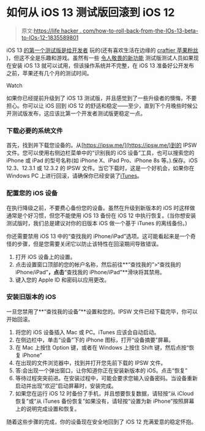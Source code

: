 # 如何从 iOS 13 测试版回滚到 iOS 12

> 原文:[https://life hacker . com/how-to-roll-back-from-the-IOs-13-beta-to-IOs-12-1835589801](https://lifehacker.com/how-to-roll-back-from-the-ios-13-beta-to-ios-12-1835589801)

iOS 13 [的第一个测试版是给开发者](https://lifehacker.com/how-to-install-the-latest-apple-betas-if-youre-not-a-de-1835296432) 玩的(还有喜欢生活在边缘的 [craftier 苹果粉丝](https://lifehacker.com/how-to-install-the-latest-apple-betas-if-youre-not-a-de-1835296432) )，但这不全是乐趣和游戏。虽然有一些 [令人敬畏的新功能](https://lifehacker.com/all-the-big-ios-13-changes-apple-announced-at-wwdc-19-1835216984) 测试版测试人员如果现在安装 iOS 13 就可以试用，但该操作系统并不完整，在 iOS 13 准备好公开发布之前，苹果还有几个月的测试时间。

Watch

如果你已经提前升级到了 iOS 13 测试版，并且感觉到了一些升级者的懊悔，不要担心。你可以让 iOS 回到 iOS 12 的舒适和稳定——至少，直到下个月晚些时候公开测试版发布，这应该比第一个开发者测试版更稳定一点。

### 下载必要的系统文件

首先，找到并下载您设备的。从[https://ipsw.me/](https://ipsw.me/)到的 IPSW 文件。您可以使用右侧边栏菜单中的“识别我的 iOS 设备”工具，也可以搜索您的 iPhone 或 iPad 的型号名称(如 iPhone X、iPad Pro、iPhone 8s 等。).保存。iOS 12.3、12.3.1 或 12.3.2 的 IPSW 文件。当它下载时，这是一个好机会，如果你在 Windows PC 上进行回滚，请确保你已经安装了[iTunes](https://www.microsoft.com/en-us/p/itunes/9pb2mz1zmb1s)。

### 配置您的 iOS 设备

在执行降级之前，不要费心备份您的设备。虽然在升级到新版本的 iOS 时这样做通常是个好习惯，但您不能使用 iOS 13 备份在 iOS 12 中执行恢复。(当你想安装测试版时，我们总是建议对你的旧版本 iOS 做一个基于 iTunes 的离线备份。)

你还需要禁用 iOS 13 中的“查找我的 iPhone/iPad”选项。这可能看起来是一个奇怪的步骤，但是您需要关闭它以防止该特性在回滚期间导致错误。

1.  打开 iOS 设备上的设置。
2.  点击设置窗口顶部的您的帐户名称，然后前往**“查找我的”>“查找我的 iPhone/iPad”**，点击**“查找我的 iPhone/iPad”**滑块将其禁用。
3.  键入您的 Apple ID 和密码以应用更改。

### 安装旧版本的 iOS

一旦您禁用了**“查找我的设备”**设置和您的。IPSW 文件已经下载完毕，你可以开始回滚。

1.  将您的 iOS 设备插入 Mac 或 PC。iTunes 应该会自动启动。
2.  在侧边栏中，单击“设备”下的 iPhone 图标，打开“设备摘要”屏幕。
3.  在 Mac 上按住 Option 键，或者在 Windows 上按住 Shift 键，然后点按“恢复 iPhone”
4.  在出现的文件浏览器中，找到并打开您先前下载的 IPSW 文件。
5.  答:会出现一个弹出窗口，让你知道你正在安装新版本的 iOS。点击“恢复”
6.  等待过程突突前进。在安装过程中，可能会要求您输入设备密码。当设备重新启动并出现“欢迎”启动屏幕时，安装完成。
7.  如果您在运行 iOS 12 时备份了手机，并且想要恢复数据，请轻按“从 iCloud 恢复”或“从 iTunes 备份恢复”如果没有，请轻按“设置为新 iPhone”按照屏幕上的说明完成设置和恢复。

随着这些步骤的完成，你的设备现在安全地回到了 iOS 12 充满爱意的稳定怀抱。